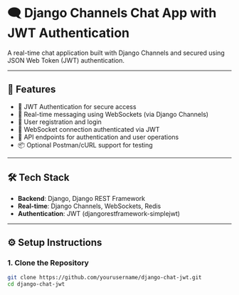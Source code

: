 # 🗨️ Django Channels Chat App with JWT Authentication

A real-time chat application built with Django Channels and secured using JSON Web Token (JWT) authentication.

---

## 🚀 Features

- 🔐 JWT Authentication for secure access
- 💬 Real-time messaging using WebSockets (via Django Channels)
- 👥 User registration and login
- 📡 WebSocket connection authenticated via JWT
- 🧪 API endpoints for authentication and user operations
- 📦 Optional Postman/cURL support for testing

---

## 🛠️ Tech Stack

- **Backend**: Django, Django REST Framework
- **Real-time**: Django Channels, WebSockets, Redis
- **Authentication**: JWT (djangorestframework-simplejwt)

---

## ⚙️ Setup Instructions

### 1. Clone the Repository

```bash
git clone https://github.com/yourusername/django-chat-jwt.git
cd django-chat-jwt
